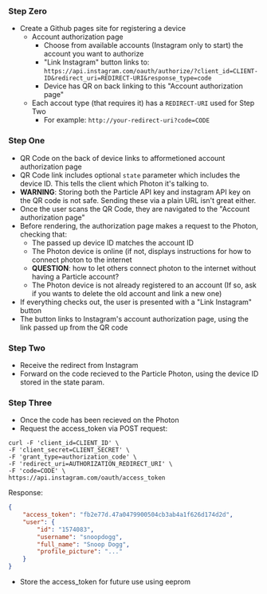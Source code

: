 ### Step Zero
- Create a Github pages site for registering a device
  - Account authorization page
    - Choose from available accounts (Instagram only to start) the account you want to authorize
    - "Link Instagram" button links to: `https://api.instagram.com/oauth/authorize/?client_id=CLIENT-ID&redirect_uri=REDIRECT-URI&response_type=code`
    - Device has QR on back linking to this "Account authorization page"
  - Each accout type (that requires it) has a `REDIRECT-URI` used for Step Two
    - For example: `http://your-redirect-uri?code=CODE`

### Step One
- QR Code on the back of device links to afformetioned account authorization page
- QR Code link includes optional `state` parameter which includes the device ID. This tells the client which Photon it's talking to.
- **WARNING**: Storing both the Particle API key and instagram API key on the QR code is not safe. Sending these via a plain URL isn't great either.  
- Once the user scans the QR Code, they are navigated to the "Account authorization page"
- Before rendering, the authorization page makes a request to the Photon, checking that:
  - The passed up device ID matches the account ID
  - The Photon device is online (if not, displays instructions for how to connect photon to the internet
  - **QUESTION**: how to let others connect photon to the internet without having a Particle account?
  - The Photon device is not already registered to an account (If so, ask if you wants to delete the old account and link a new one)
- If everything checks out, the user is presented with a "Link Instagram" button
- The button links to Instagram's account authorization page, using the link passed up from the QR code

### Step Two
- Receive the redirect from Instagram
- Forward on the code recieved to the Particle Photon, using the device ID stored in the state param.

### Step Three
- Once the code has been recieved on the Photon
- Request the access_token via POST request:
```
curl -F 'client_id=CLIENT_ID' \
-F 'client_secret=CLIENT_SECRET' \
-F 'grant_type=authorization_code' \
-F 'redirect_uri=AUTHORIZATION_REDIRECT_URI' \
-F 'code=CODE' \
https://api.instagram.com/oauth/access_token
```
Response:
```json
{
    "access_token": "fb2e77d.47a0479900504cb3ab4a1f626d174d2d",
    "user": {
        "id": "1574083",
        "username": "snoopdogg",
        "full_name": "Snoop Dogg",
        "profile_picture": "..."
    }
}
```
- Store the access_token for future use using eeprom
